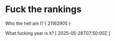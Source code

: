 # Fuck the rankings

Who the hell am I?
{ 21162905 }

What fucking year is it?
[ 2025-05-28T07:50:00Z ]
